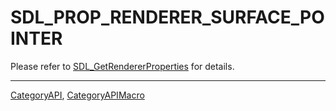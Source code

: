 # SDL_PROP_RENDERER_SURFACE_POINTER

Please refer to [SDL_GetRendererProperties](SDL_GetRendererProperties) for details.

----
[CategoryAPI](CategoryAPI), [CategoryAPIMacro](CategoryAPIMacro)

